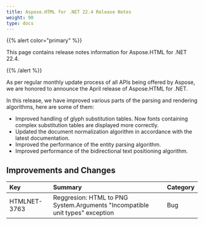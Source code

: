 ```yaml
---
title: Aspose.HTML for .NET 22.4 Release Notes
weight: 90
type: docs
---
```

{{% alert color="primary" %}} 

This page contains release notes information for Aspose.HTML for .NET 22.4.

{{% /alert %}} 

As per regular monthly update process of all APIs being offered by Aspose, we are honored to announce the April release of Aspose.HTML for .NET.

In this release, we have improved various parts of the parsing and rendering algorithms, here are some of them:

* Improved handling of glyph substitution tables. Now fonts containing complex substitution tables are displayed more correctly.
* Updated the document normalization algorithm in accordance with the latest documentation.
* Improved the performance of the entity parsing algorithm.
* Improved performance of the bidirectional text positioning algorithm.


## **Improvements and Changes**

|**Key**|**Summary**|**Category**|
| :- | :- | :- |
|HTMLNET-3763|Reggresion: HTML to PNG System.Arguments "Incompatible unit types" exception|Bug|
